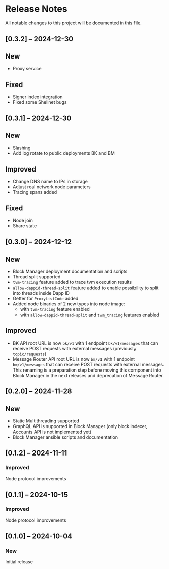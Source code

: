 # Release Notes

All notable changes to this project will be documented in this file.

## [0.3.2] – 2024-12-30

## New
- Proxy service 

## Fixed
- Signer index integration
- Fixed some Shellnet bugs

## [0.3.1] – 2024-12-30

## New
- Slashing
- Add log rotate to public deployments BK and BM 
  
## Improved
- Change DNS name to IPs in storage 
- Adjust real network node parameters
- Tracing spans added

## Fixed
- Node join 
- Share state
  
## [0.3.0] – 2024-12-12

## New
- Block Manager deployment documentation and scripts
- Thread split supported
- `tvm-tracing` feature added to trace tvm execution results
- `allow-dappid-thread-split` feature added to enable possibility to split into threads inside Dapp ID
- Getter for `ProxyListCode` added
- Added node binaries of 2 new types into node image: 
  - with `tvm-tracing` feature enabled
  - with `allow-dappid-thread-split` and `tvm_tracing` features enabled 
  
 ## Improved

- BK API  root URL is now `bk/v1` with 1 endpoint `bk/v1/messages` 
  that can receive POST requests with external messages (previously `topic/requests`) 
- Message Router API root URL is now `bm/v1` with 1 endpoint `bm/v1/messages` 
  that can receive POST requests with external messages. 
  This renaming is a preparation step before moving this component into Block Manager in the next releases and deprecation of Message Router.


## [0.2.0] – 2024-11-28

## New

- Static Multithreading supported
- GraphQL API is supported in Block Manager (only block indexer, Accounts API is not implemented yet)
- Block Manager ansible scripts and documentation

## [0.1.2] – 2024-11-11

### Improved

Node protocol improvements

## [0.1.1] – 2024-10-15

### Improved

Node protocol improvements

## [0.1.0] – 2024-10-04

### New

Initial release
